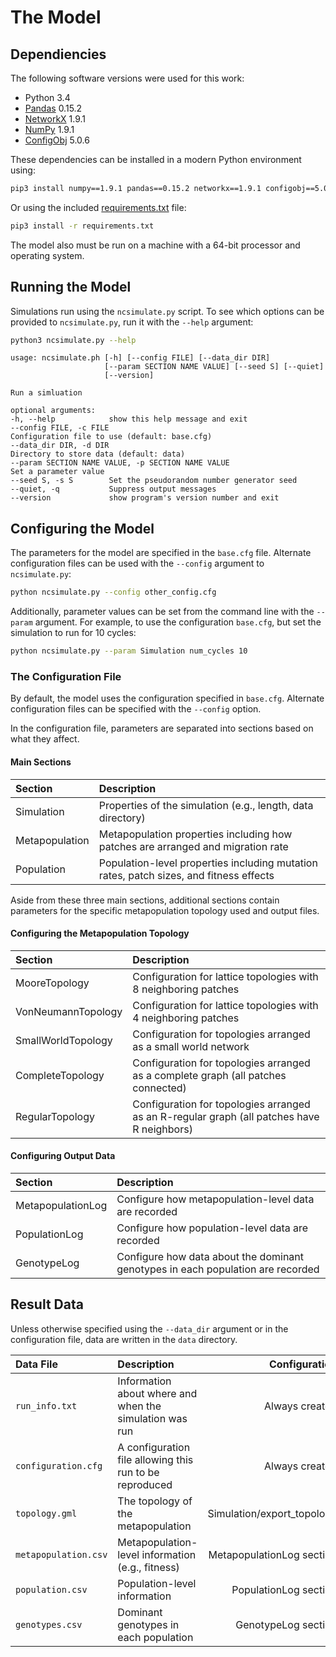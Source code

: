# The Model

## Dependiencies

The following software versions were used for this work:

* Python 3.4
* [Pandas](http://pandas.pydata.org) 0.15.2
* [NetworkX](https://networkx.github.io/) 1.9.1
* [NumPy](http://www.numpy.org) 1.9.1
* [ConfigObj](https://pypi.python.org/pypi/configobj/) 5.0.6

These dependencies can be installed in a modern Python environment using:

```sh
pip3 install numpy==1.9.1 pandas==0.15.2 networkx==1.9.1 configobj==5.0.6
```

Or using the included [requirements.txt](requirements.txt) file:

```sh
pip3 install -r requirements.txt
```

The model also must be run on a machine with a 64-bit processor and operating system.


## Running the Model

Simulations run using the `ncsimulate.py` script. To see which options can be
provided to `ncsimulate.py`, run it with the `--help` argument:

```sh
python3 ncsimulate.py --help
```
```
usage: ncsimulate.ph [-h] [--config FILE] [--data_dir DIR]
                     [--param SECTION NAME VALUE] [--seed S] [--quiet]
                     [--version]

Run a simluation

optional arguments:
-h, --help            show this help message and exit
--config FILE, -c FILE
Configuration file to use (default: base.cfg)
--data_dir DIR, -d DIR
Directory to store data (default: data)
--param SECTION NAME VALUE, -p SECTION NAME VALUE
Set a parameter value
--seed S, -s S        Set the pseudorandom number generator seed
--quiet, -q           Suppress output messages
--version             show program's version number and exit

```


## Configuring the Model

The parameters for the model are specified in the `base.cfg` file. Alternate
configuration files can be used with the `--config` argument to
`ncsimulate.py`:

```sh
python ncsimulate.py --config other_config.cfg
```

Additionally, parameter values can be set from the command line with the
`--param` argument. For example, to use the configuration `base.cfg`, but
set the simulation to run for 10 cycles:

```sh
python ncsimulate.py --param Simulation num_cycles 10
```


### The Configuration File

By default, the model uses the configuration specified in `base.cfg`. Alternate
configuration files can be specified with the `--config` option.

In the configuration file, parameters are separated into sections based on what
they affect.


#### Main Sections

| Section        | Description                                                                            |
|:---------------|:---------------------------------------------------------------------------------------|
| Simulation     | Properties of the simulation (e.g., length, data directory)                            |
| Metapopulation | Metapopulation properties including how patches are arranged and migration rate        |
| Population     | Population-level properties including mutation rates, patch sizes, and fitness effects |

Aside from these three main sections, additional sections contain parameters
for the specific metapopulation topology used and output files.


#### Configuring the Metapopulation Topology

| Section            | Description                                                                            |
|:-------------------|:---------------------------------------------------------------------------------------|
| MooreTopology      | Configuration for lattice topologies with 8 neighboring patches                        |
| VonNeumannTopology | Configuration for lattice topologies with 4 neighboring patches                        |
| SmallWorldTopology | Configuration for topologies arranged as a small world network                         |
| CompleteTopology   | Configuration for topologies arranged as a complete graph (all patches connected)      |
| RegularTopology    | Configuration for topologies arranged as an R-regular graph (all patches have R neighbors) |


#### Configuring Output Data

| Section            | Description                                                                            |
|:-------------------|:---------------------------------------------------------------------------------------|
| MetapopulationLog  | Configure how metapopulation-level data are recorded                                   |
| PopulationLog      | Configure how population-level data are recorded                                       |
| GenotypeLog        | Configure how data about the dominant genotypes in each population are recorded        |


## Result Data

Unless otherwise specified using the `--data_dir` argument or in the
configuration file, data are written in the `data` directory.


| Data File            | Description                                             | Configuration              | 
|:---------------------|:--------------------------------------------------------|---------------------------:| 
| `run_info.txt`       | Information about where and when the simulation was run | Always created             | 
| `configuration.cfg`  | A configuration file allowing this run to be reproduced | Always created             | 
| `topology.gml`       | The topology of the metapopulation                      | Simulation/export_topology |
| `metapopulation.csv` | Metapopulation-level information (e.g., fitness)        | MetapopulationLog section  |
| `population.csv`     | Population-level information                            | PopulationLog section      |
| `genotypes.csv`      | Dominant genotypes in each population                   | GenotypeLog section        |

